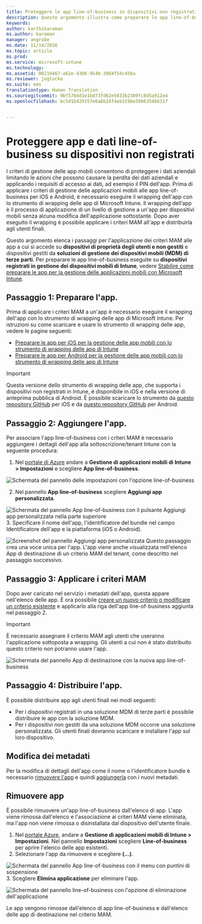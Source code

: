 ```yaml
---
title: Proteggere le app line-of-business in dispositivi non registrati | Microsoft Intune
description: Questo argomento illustra come preparare le app line-of-business in modo da applicare i criteri di gestione di app mobili che consentono di evitare la perdita di dati.
keywords: 
author: karthikaraman
ms.author: karaman
manager: angrobe
ms.date: 11/14/2016
ms.topic: article
ms.prod: 
ms.service: microsoft-intune
ms.technology: 
ms.assetid: 00219467-a62e-43b6-954b-3084f54c45ba
ms.reviewer: joglocke
ms.suite: ems
translationtype: Human Translation
ms.sourcegitcommit: 9bf5764d1e1bd73fd62e5033b2309fc8d5a912e4
ms.openlocfilehash: bc5d1b429157e6a6b24f4eb319be50b635466317


---
```


# <a name="protect-line-of-business-apps-and-data-on-devices-not-enrolled-in-microsoft-intune"></a>Proteggere app e dati line-of-business su dispositivi non registrati

I criteri di gestione delle app mobili consentono di proteggere i dati aziendali limitando le azioni che possono causare la perdita dei dati aziendali e applicando i requisiti di accesso ai dati, ad esempio il PIN dell'app. Prima di applicare i criteri di gestione delle applicazioni mobili alle app line-of-business per iOS e Android, è necessario eseguire il wrapping dell'app con lo strumento di wrapping delle app di Microsoft Intune.  Il wrapping dell’app è il processo di applicazione di un livello di gestione a un'app per dispositivi mobili senza alcuna modifica dell'applicazione sottostante.  Dopo aver eseguito il wrapping è possibile applicare i criteri MAM all'app e distribuirla agli utenti finali.  

Questo argomento elenca i passaggi per l'applicazione dei criteri MAM alle app a cui si accede su **dispositivi di proprietà degli utenti e non gestiti** e dispositivi gestiti da **soluzioni di gestione dei dispositivi mobili (MDM) di terze parti**.  Per preparare le app line-of-business eseguite su **dispositivi registrati in gestione dei dispositivi mobili di Intune**, vedere [Stabilire come preparare le app per la gestione delle applicazioni mobili con Microsoft Intune](decide-how-to-prepare-apps-for-mobile-application-management-with-microsoft-intune.md).


##  <a name="step-1-prepare-the-app"></a>Passaggio 1: Preparare l'app.
Prima di applicare i criteri MAM a un'app è necessario eseguire il wrapping dell'app con lo strumento di wrapping delle app di Microsoft Intune.  Per istruzioni su come scaricare e usare lo strumento di wrapping delle app, vedere le pagine seguenti:

- [Preparare le app per iOS per la gestione delle app mobili con lo strumento di wrapping delle app di Intune](prepare-ios-apps-for-mobile-application-management-with-the-microsoft-intune-app-wrapping-tool.md)
- [Preparare le app per Android per la gestione delle app mobili con lo strumento di wrapping delle app di Intune](prepare-android-apps-for-mobile-application-management-with-the-microsoft-intune-app-wrapping-tool)

>[!IMPORTANT]  
>Questa versione dello strumento di wrapping delle app, che supporta i dispositivi non registrati in Intune, è disponibile in iOS e nella versione di anteprima pubblica di Android. È possibile scaricare lo strumento da [questo repository GitHub](https://github.com/msintuneappsdk/intune-app-wrapping-tool-ios) per iOS e da [questo repository GitHub](https://github.com/msintuneappsdk/intune-app-wrapper-android-preview) per Android.

## <a name="step-2-add-the-app"></a>Passaggio 2: Aggiungere l'app.

Per associare l'app line-of-business con i criteri MAM è necessario aggiungere i dettagli dell'app alla sottoscrizione/tenant Intune con la seguente procedura:

1. Nel [portale di Azure](https://portal.azure.com/) andare a **Gestione di applicazioni mobili di Intune > Impostazioni** e scegliere **App line-of-business**.

  ![Schermata del pannello delle impostazioni con l'opzione line-of-business](../media/mam-azure-portal-lob-on-settings.png)

2. Nel pannello **App line-of-business** scegliere **Aggiungi app personalizzata**.

  ![Schermata del pannello App line-of-business con il pulsante Aggiungi app personalizzata nella parte superiore](../media/mam-azure-portal-add-lob-app-action.png)
3.  Specificare il nome dell'app, l'identificatore del bundle nel campo Identificatore dell'app e la piattaforma (iOS o Android).

  ![Screenshot del pannello Aggiungi app personalizzata ](../media/mam-azure-portal-add-app-details.png) Questo passaggio crea una voce unica per l'app.  L'app viene anche visualizzata nell'elenco App di destinazione di un criterio MAM del tenant, come descritto nel passaggio successivo.

## <a name="step-3-apply-mam-policies"></a>Passaggio 3: Applicare i criteri MAM
Dopo aver caricato nel servizio i metadati dell'app, questa appare nell'elenco delle app.  È ora possibile [creare un nuovo criterio o modificare un criterio esistente](create-and-deploy-mobile-app-management-policies-with-microsoft-intune.md) e applicarlo alla riga dell'app line-of-business aggiunta nel passaggio 2.

>[!IMPORTANT]
>È necessario assegnare il criterio MAM agli utenti che useranno l'applicazione sottoposta a wrapping.  Gli utenti a cui non è stato distribuito questo criterio non potranno usare l'app.


  ![Schermata del pannello App di destinazione con la nuova app line-of-business](../media/mam-azure-portal-lob-on-targeted-app-list.png)
## <a name="step-4-distribute-the-app"></a>Passaggio 4: Distribuire l'app.
È possibile distribuire app agli utenti finali nei modi seguenti:
* Per i dispositivi registrati in una soluzione MDM di terze parti è possibile distribuire le app con la soluzione MDM.
* Per i dispositivi non gestiti da una soluzione MDM occorre una soluzione personalizzata. Gli utenti finali dovranno scaricare e installare l'app sul loro dispositivo.

## <a name="changing-the-metadata"></a>Modifica dei metadati
Per la modifica di dettagli dell'app come il nome o l'identificatore bundle è necessario [rimuovere l'app](#remove-apps) e quindi [aggiungerla](#step-2-add-the-app) con i nuovi metadati.

##  <a name="remove-apps"></a>Rimuovere app
È possibile rimuovere un'app line-of-business dall'elenco di app.  L'app viene rimossa dall'elenco e l'associazione ai criteri MAM viene eliminata, ma l'app non viene rimossa o disinstallata dal dispositivo dell'utente finale.  

1.  Nel [portale Azure](https://portal.azure.com/), andare a **Gestione di applicazioni mobili di Intune > Impostazioni**.  Nel pannello **Impostazioni** scegliere **Line-of-business** per aprire l'elenco delle app esistenti.  
2.  Selezionare l'app da rimuovere e scegliere **(...)**.

  ![Schermata del pannello App line-of-business con il menu con puntini di sospensione](../media/mam-azure-portal-lob-context-menu.png)
3.  Scegliere **Elimina applicazione** per eliminare l'app.

  ![Schermata del pannello line-of-business con l'opzione di eliminazione dell'applicazione](../media/mam-azure-portal-delete-app.png)

  Le app vengono rimosse dall'elenco di app line-of-business e dall'elenco delle app di destinazione nel criterio MAM.



<!--HONumber=Nov16_HO2-->


